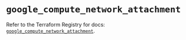 # `google_compute_network_attachment`

Refer to the Terraform Registry for docs: [`google_compute_network_attachment`](https://registry.terraform.io/providers/hashicorp/google-beta/5.39.0/docs/resources/google_compute_network_attachment).
